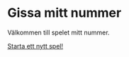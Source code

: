Gissa mitt nummer
=================


Välkommen till spelet mitt nummer.

[Starta ett nytt spel!](guess/init)